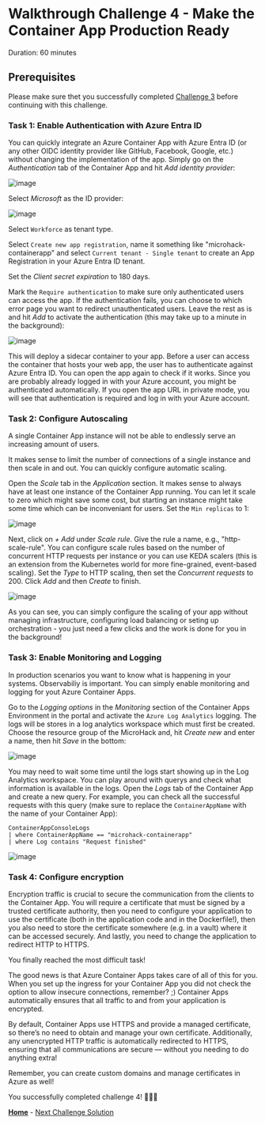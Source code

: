 # Walkthrough Challenge 4 - Make the Container App Production Ready

Duration: 60 minutes

## Prerequisites

Please make sure thet you successfully completed [Challenge 3](../challenge-3/solution.md) before continuing with this challenge.

### **Task 1: Enable Authentication with Azure Entra ID**

You can quickly integrate an Azure Container App with Azure Entra ID (or any other OIDC identity provider like GitHub, Facebook, Google, etc.) without changing the implementation of the app. Simply go on the *Authentication* tab of the Container App and hit *Add identity provider*:

![image](./img/challenge-4-authentication.jpg)

Select *Microsoft* as the ID provider:

![image](./img/challenge-4-authenticationselection.jpg)

Select `Workforce` as tenant type.

Select `Create new app registration`, name it something like "microhack-containerapp" and select `Current tenant - Single tenant` to create an App Registration in your Azure Entra ID tenant.

Set the *Client secret expiration* to 180 days.

Mark the `Require authentication` to make sure only authenticated users can access the app. If the authentication fails, you can choose to which error page you want to redirect unauthenticated users. Leave the rest as is and hit *Add* to activate the authentication (this may take up to a minute in the background):

![image](./img/challenge-4-authenticationsetup.jpg)

This will deploy a sidecar container to your app. Before a user can access the container that hosts your web app, the user has to authenticate against Azure Entra ID. You can open the app again to check if it works. Since you are probably already logged in with your Azure account, you might be authenticated automatically. If you open the app URL in private mode, you will see that authentication is required and log in with your Azure account.

### **Task 2: Configure Autoscaling**

A single Container App instance will not be able to endlessly serve an increasing amount of users.

It makes sense to limit the number of connections of a single instance and then scale in and out. You can quickly configure automatic scaling.

Open the *Scale* tab in the *Application* section. It makes sense to always have at least one instance of the Container App running. You can let it scale to zero which might save some cost, but starting an instance might take some time which can be inconveniant for users. Set the `Min replicas` to 1:

![image](./img/challenge-4-scaling.jpg)

Next, click on *+ Add* under *Scale rule*. Give the rule a name, e.g., "http-scale-rule". You can configure scale rules based on the number of concurrent HTTP requests per instance or you can use KEDA scalers (this is an extension from the Kubernetes world for more fine-grained, event-based scaling). Set the *Type* to HTTP scaling, then set the *Concurrent requests* to 200. Click *Add* and then *Create* to finish.

![image](./img/challenge-4-scalingrule.jpg)

As you can see, you can simply configure the scaling of your app without managing infrastructure, configuring load balancing or seting up orchestration - you just need a few clicks and the work is done for you in the background!

### **Task 3: Enable Monitoring and Logging**

In production scenarios you want to know what is happening in your systems. Observabiliy is important.  You can simply enable monitoring and logging for yout Azure Container Apps.

Go to the *Logging options* in the *Monitoring* section of the Container Apps Environment in the portal and activate the `Azure Log Analytics` logging. The logs will be stores in a log analytics workspace which must first be created. Choose the resource group of the MicroHack and, hit *Create new* and enter a name, then hit *Save* in the bottom:

![image](./img/challenge-4-logging.jpg)

You may need to wait some time until the logs start showing up in the Log Analytics workspace. You can play around with querys and check what information is available in the logs. Open the *Logs* tab of the Container App and create a new query. For example, you can check all the successful requests with this query (make sure to replace the `ContainerAppName` with the name of your Container App):

    ContainerAppConsoleLogs
    | where ContainerAppName == "microhack-containerapp"
    | where Log contains "Request finished"

![image](./img/challenge-4-loggingquery.jpg)

### **Task 4: Configure encryption**

Encryption traffic is crucial to secure the communication from the clients to the Container App. You will require a certificate that must be signed by a trusted certificate authority, then you need to configure your application to use the certificate (both in the application code and in the Dockerfile!), then you also need to store the certificate somewhere (e.g. in a vault) where it can be accessed securely. And lastly, you need to change the application to redirect HTTP to HTTPS.

You finally reached the most difficult task!

The good news is that Azure Container Apps takes care of all of this for you. When you set up the ingress for your Container App you did not check the option to allow insecure connections, remember? ;) Container Apps automatically ensures that all traffic to and from your application is encrypted.

By default, Container Apps use HTTPS and provide a managed certificate, so there’s no need to obtain and manage your own certificate. Additionally, any unencrypted HTTP traffic is automatically redirected to HTTPS, ensuring that all communications are secure — without you needing to do anything extra!

Remember, you can create custom domains and manage certificates in Azure as well!

You successfully completed challenge 4! 🚀🚀🚀

 **[Home](../../README.md)** - [Next Challenge Solution](../challenge-5/solution.md)
